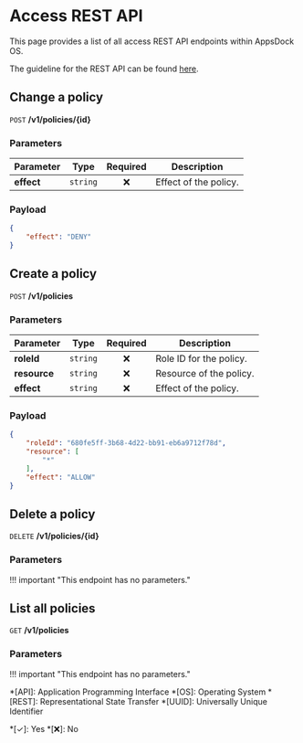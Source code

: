 # Access REST API

This page provides a list of all access REST API endpoints within AppsDock OS.

The guideline for the REST API can be found [here](../../../gettingstarted/guidelines/rest-api).

## Change a policy

`POST` **/v1/policies/{id}**

### Parameters

| Parameter | Type | Required | Description
| --------- | :--: | :------: | -----------
| **effect** | `string` | ❌ | Effect of the policy.

### Payload

~~~json
{
    "effect": "DENY"
}
~~~

## Create a policy

`POST` **/v1/policies**

### Parameters

| Parameter | Type | Required | Description
| --------- | :--: | :------: | -----------
| **roleId** | `string` | ❌ | Role ID for the policy.
| **resource** | `string` | ❌ | Resource of the policy.
| **effect** | `string` | ❌ | Effect of the policy.

### Payload

~~~json
{
    "roleId": "680fe5ff-3b68-4d22-bb91-eb6a9712f78d",
    "resource": [
        "*"
    ],
    "effect": "ALLOW"
}
~~~

## Delete a policy

`DELETE` **/v1/policies/{id}**

### Parameters

!!! important "This endpoint has no parameters."

## List all policies

`GET` **/v1/policies**

### Parameters

!!! important "This endpoint has no parameters."


*[API]: Application Programming Interface
*[OS]: Operating System
*[REST]: Representational State Transfer
*[UUID]: Universally Unique Identifier

*[✓]: Yes
*[❌]: No
